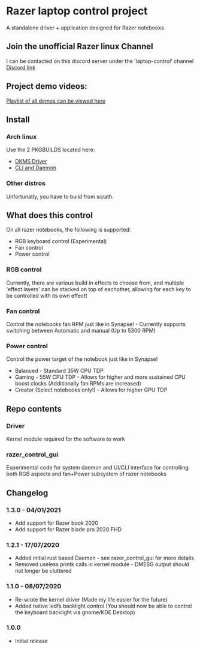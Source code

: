 # Razer laptop control project
A standalone driver + application designed for Razer notebooks

## Join the unofficial Razer linux Channel
I can be contacted on this discord server under the 'laptop-control' channel
[Discord link](https://discord.gg/GdHKf45)

## Project demo videos:
[Playlist of all demos can be viewed here](https://www.youtube.com/playlist?list=PLxrw-4Vt7xtsO21RxaDwd7GJlKs3YU-g4)

## Install
### Arch linux
Use the 2 PKGBUILDS located here:
* [DKMS Driver](https://aur.archlinux.org/packages/razer-laptop-control-dkms-git/)
* [CLI and Daemon](https://aur.archlinux.org/packages/razer-laptop-control-git/)

### Other distros
Unfortunatly, you have to build from scrath.

## What does this control
On all razer notebooks, the following is supported:
* RGB keyboard control (Experimental)
* Fan control
* Power control

### RGB control
Currently, there are various build in effects to choose from, and multiple 'effect layers' can be stacked on top of eachother, allowing for each key to be controlled with its own effect!
### Fan control
Control the notebooks fan RPM just like in Synapse! - Currently supports switching between Automatic and manual (Up to 5300 RPM)
### Power control
Control the power target of the notebook just like in Synapse!
* Balanced - Standard 35W CPU TDP
* Gaming - 55W CPU TDP - Allows for higher and more sustained CPU boost clocks (Additionally fan RPMs are increased)
* Creator (Select notebooks only!) - Allows for higher GPU TDP

## Repo contents
### Driver
Kernel module required for the software to work

### razer_control_gui
Experimental code for system daemon and UI/CLI interface for controlling both RGB aspects and fan+Power subsystem of razer notebooks

## Changelog

### 1.3.0 - 04/01/2021
* Add support for Razer book 2020
* Add support for Razer blade pro 2020 FHD

### 1.2.1 - 17/07/2020
* Added initial rust based Daemon - see razer_control_gui for more details
* Removed useless printk calls in kernel module - DMESG output should not longer be cluttered

### 1.1.0 - 08/07/2020
* Re-wrote the kernel driver (Made my life easier for the future)
* Added native ledfs backlight control (You should now be able to control the keyboard backlight via gnome/KDE Desktop)

### 1.0.0
* Initial release

